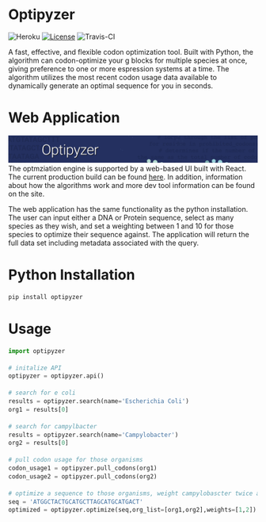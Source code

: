 # Optipyzer
![Heroku](http://heroku-badge.herokuapp.com/?app=optipyzer&style=flat&svg=1)
[![License](https://img.shields.io/badge/License-Apache%202.0-blue.svg)](https://opensource.org/licenses/Apache-2.0)
![Travis-CI](https://travis-ci.org/NLeRoy917/optipyzer.svg?branch=master)

A fast, effective, and flexible codon optimization tool. Built with Python, the algorithm can codon-optimize your g blocks for multiple species at once, giving preference to one or more espression systems at a time. The algorithm utilizes the most recent codon usage data available to dynamically generate an optimal sequence for you in seconds.

# Web Application
![Optipyzer Header](https://github.com/NLeRoy917/optipyzer/blob/master/static/imgs/header_img.png)
The optmziation engine is supported by a web-based UI built with React. The current production build can be found [here](https://optipyzer.herokuapp.com). In addition, information about how the algorithms work and more dev tool information can be found on the site. 

The web application has the same functionality as the python installation. The user can input either a DNA or Protein sequence, select as many species as they wish, and set a weighting between 1 and 10 for those species to optimize their sequence against. The application will return the full data set including metadata associated with the query.

# Python Installation
```sh
pip install optipyzer
```

# Usage
```python
import optipyzer

# initalize API
optipyzer = optipyzer.api()

# search for e coli
results = optipyzer.search(name='Escherichia Coli')
org1 = results[0]

# search for campylbacter
results = optipyzer.search(name='Campylobacter')
org2 = results[0]

# pull codon usage for those organisms
codon_usage1 = optipyzer.pull_codons(org1)
codon_usage2 = optipyzer.pull_codons(org2)

# optimize a sequence to those organisms, weight campylobascter twice as much
seq = 'ATGGCTACTGCATGCTTAGCATGCATGACT'
optimized = optipyzer.optimize(seq,org_list=[org1,org2],weights=[1,2])
```
